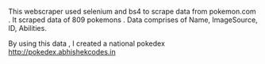 This webscraper used selenium and bs4 to scrape data from
pokemon.com . It scraped data of 809 pokemons . Data comprises
of Name, ImageSource, ID, Abilities.

By using this data , I created a national pokedex http://pokedex.abhishekcodes.in
